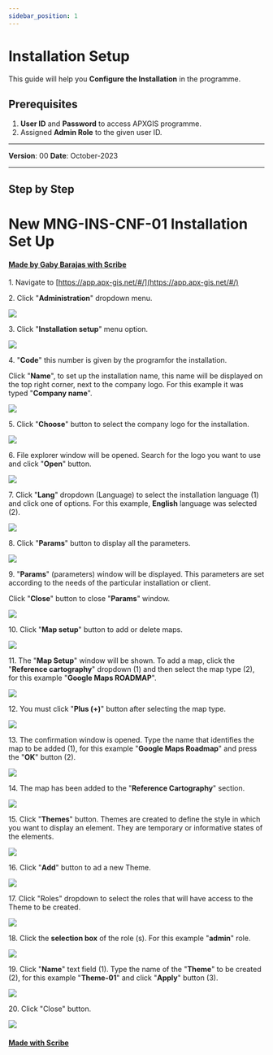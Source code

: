 ```yaml
---
sidebar_position: 1
---
```


# Installation Setup

This guide will help you **Configure the Installation** in the programme.

## **Prerequisites**
1.	**User ID** and **Password** to access APXGIS programme.
2.	Assigned **Admin Role** to the given user ID.


------------

**Version**: 00
**Date**: October-2023

------------
## **Step by Step**

# New MNG-INS-CNF-01 Installation Set Up
#### [Made by Gaby Barajas with Scribe](https://scribehow.com/shared/New_MNG-INS-CNF-01_Installation_Set_Up__4KLHXvAHQwifzrpIMM_FSQ)


1\. Navigate to [https://app.apx-gis.net/#/](https://app.apx-gis.net/#/)


2\. Click "**Administration**" dropdown menu.

![](https://ajeuwbhvhr.cloudimg.io/colony-recorder.s3.amazonaws.com/files/2023-10-26/953f7b08-696a-4ae3-a9a1-584cd9cd55e1/ascreenshot.jpeg?tl_px=0,0&br_px=1032,575&force_format=png&width=1032&wat_scale=92&wat=1&wat_opacity=1&wat_gravity=northwest&wat_url=https://colony-recorder.s3.amazonaws.com/images/watermarks/14B8A6_standard.png&wat_pad=99,66)


3\. Click "**Installation setup**" menu option.

![](https://ajeuwbhvhr.cloudimg.io/colony-recorder.s3.amazonaws.com/files/2023-10-26/96e8fa46-06e3-40b1-b8a0-f903b21d3cdd/ascreenshot.jpeg?tl_px=0,0&br_px=1032,575&force_format=png&width=1032&wat_scale=92&wat=1&wat_opacity=1&wat_gravity=northwest&wat_url=https://colony-recorder.s3.amazonaws.com/images/watermarks/14B8A6_standard.png&wat_pad=114,149)


4\. "**Code**" this number is given by the programfor the installation.

Click "**Name**", to set up the installation name, this name will be displayed on the top right corner, next to the company logo. For this example it was typed "**Company name**".

![](https://ajeuwbhvhr.cloudimg.io/colony-recorder.s3.amazonaws.com/files/2023-10-26/e82ed3d4-e92b-424f-9efb-0257fb7e654f/user_cropped_screenshot.jpeg?tl_px=0,0&br_px=1032,575&force_format=png&width=1032&wat_scale=92&wat=1&wat_opacity=1&wat_gravity=northwest&wat_url=https://colony-recorder.s3.amazonaws.com/images/watermarks/14B8A6_standard.png&wat_pad=197,115)


5\. Click "**Choose**" button to select the company logo for the installation.

![](https://ajeuwbhvhr.cloudimg.io/colony-recorder.s3.amazonaws.com/files/2023-10-26/09653fa9-a93b-4a78-ade0-9be86e8a3a05/ascreenshot.jpeg?tl_px=0,0&br_px=1146,575&force_format=png&width=1120.0&wat=1&wat_opacity=1&wat_gravity=northwest&wat_url=https://colony-recorder.s3.amazonaws.com/images/watermarks/14B8A6_standard.png&wat_pad=451,153)


6\. File explorer window will be opened. Search for the logo you want to use and click "**Open**" button.

![](https://ajeuwbhvhr.cloudimg.io/colony-recorder.s3.amazonaws.com/files/2023-10-27/6abe0b93-fe41-4b18-b82c-ceb93e98604c/user_cropped_screenshot.jpeg?tl_px=0,0&br_px=1309,717&force_format=png&width=1120.0&wat=1&wat_opacity=1&wat_gravity=northwest&wat_url=https://colony-recorder.s3.amazonaws.com/images/watermarks/14B8A6_standard.png&wat_pad=871,544)


7\. Click "**Lang**" dropdown (Language) to select the installation language (1) and click one of options. For this example, **English** language was selected (2).

![](https://ajeuwbhvhr.cloudimg.io/colony-recorder.s3.amazonaws.com/files/2023-10-26/61ae61f7-1784-4959-b69b-b308f5c0e428/user_cropped_screenshot.jpeg?tl_px=0,0&br_px=1923,801&force_format=png&width=1120.0&wat=1&wat_opacity=1&wat_gravity=northwest&wat_url=https://colony-recorder.s3.amazonaws.com/images/watermarks/14B8A6_standard.png&wat_pad=531,185)


8\. Click "**Params**" button to display all the parameters.

![](https://ajeuwbhvhr.cloudimg.io/colony-recorder.s3.amazonaws.com/files/2023-10-26/164dea3b-c532-43cc-97ba-5799253c4008/ascreenshot.jpeg?tl_px=0,0&br_px=1032,575&force_format=png&width=1032&wat_scale=92&wat=1&wat_opacity=1&wat_gravity=northwest&wat_url=https://colony-recorder.s3.amazonaws.com/images/watermarks/14B8A6_standard.png&wat_pad=462,321)


9\. "**Params**"  (parameters) window will be displayed. This parameters are set according to the needs of the particular installation or client.

Click "**Close**" button to close "**Params**" window.

![](https://ajeuwbhvhr.cloudimg.io/colony-recorder.s3.amazonaws.com/files/2023-10-27/b0d2cb43-f2df-469c-8149-a7636c99e73d/user_cropped_screenshot.jpeg?tl_px=0,0&br_px=1146,575&force_format=png&width=1120.0&wat=1&wat_opacity=1&wat_gravity=northwest&wat_url=https://colony-recorder.s3.amazonaws.com/images/watermarks/14B8A6_standard.png&wat_pad=298,489)


10\. Click "**Map setup**" button to add or delete maps.

![](https://ajeuwbhvhr.cloudimg.io/colony-recorder.s3.amazonaws.com/files/2023-10-26/e7726256-cf52-4200-ab50-2a09687f3ab4/ascreenshot.jpeg?tl_px=0,0&br_px=1032,575&force_format=png&width=1032&wat_scale=92&wat=1&wat_opacity=1&wat_gravity=northwest&wat_url=https://colony-recorder.s3.amazonaws.com/images/watermarks/14B8A6_standard.png&wat_pad=352,360)


11\. The "**Map Setup**" window will be shown. To add a map, click the "**Reference cartography**" dropdown (1) and then select the map type (2), for this example "**Google Maps ROADMAP**".

![](https://ajeuwbhvhr.cloudimg.io/colony-recorder.s3.amazonaws.com/files/2023-10-26/755edd78-3e53-45ac-9137-8e27b4c9225e/user_cropped_screenshot.jpeg?tl_px=0,0&br_px=1986,786&force_format=png&width=1120.0&wat=1&wat_opacity=1&wat_gravity=northwest&wat_url=https://colony-recorder.s3.amazonaws.com/images/watermarks/14B8A6_standard.png&wat_pad=451,84)


12\. You must click "**Plus (+)**" button after selecting the map type.

![](https://ajeuwbhvhr.cloudimg.io/colony-recorder.s3.amazonaws.com/files/2023-10-26/8dc80b98-186e-44b3-bdc1-f416f674d3b7/ascreenshot.jpeg?tl_px=0,0&br_px=1361,575&force_format=png&width=1120.0&wat=1&wat_opacity=1&wat_gravity=northwest&wat_url=https://colony-recorder.s3.amazonaws.com/images/watermarks/14B8A6_standard.png&wat_pad=490,80)


13\. The confirmation window is opened. Type the name that identifies the map to be added (1), for this example "**Google Maps Roadmap**" and press the "**OK**" button (2).

![](https://ajeuwbhvhr.cloudimg.io/colony-recorder.s3.amazonaws.com/files/2023-10-26/d8d5ecca-e5be-4ff7-868f-305bc4a1f4d8/user_cropped_screenshot.jpeg?tl_px=0,0&br_px=824,360&force_format=png&width=1120.0&wat=1&wat_opacity=1&wat_gravity=northwest&wat_url=https://colony-recorder.s3.amazonaws.com/images/watermarks/14B8A6_standard.png&wat_pad=770,352)


14\. The map has been added to the "**Reference Cartography**" section.

![](https://ajeuwbhvhr.cloudimg.io/colony-recorder.s3.amazonaws.com/files/2023-10-27/087b657e-e852-4e6c-9f94-4c1f5c0b2a60/user_cropped_screenshot.jpeg?tl_px=0,0&br_px=1357,574&force_format=png&width=1120.0)


15\. Click "**Themes**" button. Themes are created to define the style in which you want to display an element. They are temporary or informative states of the elements.

![](https://ajeuwbhvhr.cloudimg.io/colony-recorder.s3.amazonaws.com/files/2023-10-26/638b6f36-e80c-4090-b1e0-9804eca9f284/ascreenshot.jpeg?tl_px=0,0&br_px=1032,575&force_format=png&width=1032&wat_scale=92&wat=1&wat_opacity=1&wat_gravity=northwest&wat_url=https://colony-recorder.s3.amazonaws.com/images/watermarks/14B8A6_standard.png&wat_pad=322,408)


16\. Click "**Add**" button to ad a new Theme.

![](https://ajeuwbhvhr.cloudimg.io/colony-recorder.s3.amazonaws.com/files/2023-10-26/97122344-8263-431e-9260-704067e43f99/ascreenshot.jpeg?tl_px=0,0&br_px=1032,575&force_format=png&width=1032&wat_scale=92&wat=1&wat_opacity=1&wat_gravity=northwest&wat_url=https://colony-recorder.s3.amazonaws.com/images/watermarks/14B8A6_standard.png&wat_pad=278,516)


17\. Click "Roles" dropdown to select the roles that will have access to the Theme to be created.

![](https://ajeuwbhvhr.cloudimg.io/colony-recorder.s3.amazonaws.com/files/2023-10-26/540a6d83-bb2f-4033-9dc2-06586d1ebebc/ascreenshot.jpeg?tl_px=0,0&br_px=1146,575&force_format=png&width=1120.0&wat=1&wat_opacity=1&wat_gravity=northwest&wat_url=https://colony-recorder.s3.amazonaws.com/images/watermarks/14B8A6_standard.png&wat_pad=491,96)


18\. Click the **selection box** of the role (s). For this example "**admin**" role.

![](https://ajeuwbhvhr.cloudimg.io/colony-recorder.s3.amazonaws.com/files/2023-10-27/b87e2887-a666-40c7-beac-84b9424e930a/user_cropped_screenshot.jpeg?tl_px=0,0&br_px=1032,575&force_format=png&width=1032&wat_scale=92&wat=1&wat_opacity=1&wat_gravity=northwest&wat_url=https://colony-recorder.s3.amazonaws.com/images/watermarks/14B8A6_standard.png&wat_pad=119,183)


19\. Click "**Name**" text field (1). Type the name of the "**Theme**" to be created (2), for this example "**Theme-01**" and click "**Apply**" button (3).

![](https://ajeuwbhvhr.cloudimg.io/colony-recorder.s3.amazonaws.com/files/2023-10-27/d62cd9b0-64da-4838-a0aa-34ab3b8e5327/user_cropped_screenshot.jpeg?tl_px=0,0&br_px=1032,575&force_format=png&width=1032&wat_scale=92&wat=1&wat_opacity=1&wat_gravity=northwest&wat_url=https://colony-recorder.s3.amazonaws.com/images/watermarks/14B8A6_standard.png&wat_pad=278,518)


20\. Click "Close" button.

![](https://ajeuwbhvhr.cloudimg.io/colony-recorder.s3.amazonaws.com/files/2023-10-27/269b4b71-7fe9-4da3-8ca2-6a055c89e256/user_cropped_screenshot.jpeg?tl_px=0,0&br_px=1032,575&force_format=png&width=1032&wat_scale=92&wat=1&wat_opacity=1&wat_gravity=northwest&wat_url=https://colony-recorder.s3.amazonaws.com/images/watermarks/14B8A6_standard.png&wat_pad=367,512)
#### [Made with Scribe](https://scribehow.com/shared/New_MNG-INS-CNF-01_Installation_Set_Up__4KLHXvAHQwifzrpIMM_FSQ)


